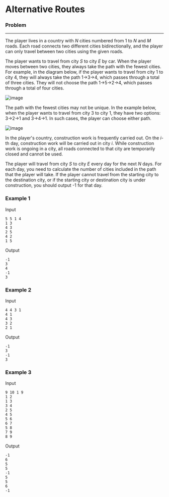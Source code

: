 # Alternative Routes

### Problem

---

The player lives in a country with $N$ cities numbered from 1 to $N$ and $M$ roads. Each road connects two different cities bidirectionally, and the player can only travel between two cities using the given roads.

The player wants to travel from city $S$ to city $E$ by car. When the player moves between two cities, they always take the path with the fewest cities. For example, in the diagram below, if the player wants to travel from city 1 to city 4, they will always take the path 1→3→4, which passes through a total of three cities. They will not choose the path 1→5→2→4, which passes through a total of four cities.

![image](https://github.com/eunjian/goormchallenge/assets/46674129/02aa543f-8a8b-412c-b0b3-19ae021abfac)


The path with the fewest cities may not be unique. In the example below, when the player wants to travel from city 3 to city 1, they have two options: 3→2→1 and 3→4→1. In such cases, the player can choose either path.

![image](https://github.com/eunjian/goormchallenge/assets/46674129/d3464e1b-4c3d-4837-863c-b4fecbf3f972)

In the player's country, construction work is frequently carried out. On the $i$-th day, construction work will be carried out in city $i$. While construction work is ongoing in a city, all roads connected to that city are temporarily closed and cannot be used.

The player will travel from city $S$ to city $E$ every day for the next $N$ days. For each day, you need to calculate the number of cities included in the path that the player will take. If the player cannot travel from the starting city to the destination city, or if the starting city or destination city is under construction, you should output -1 for that day.

### Example 1

Input

```
5 5 1 4
1 3
4 3
2 5
4 2
1 5

```

Output

```
-1
3
4
-1
3

```

### Example 2

Input

```
4 4 3 1
4 1
4 3
3 2
2 1

```

Output

```
-1
3
-1
3

```

### Example 3

Input

```
9 10 1 9
1 2
1 3
3 4
2 5
4 5
5 6
6 7
5 8
7 9
8 9

```

Output
```
-1
6
5
5
-1
5
5
6
-1
```
